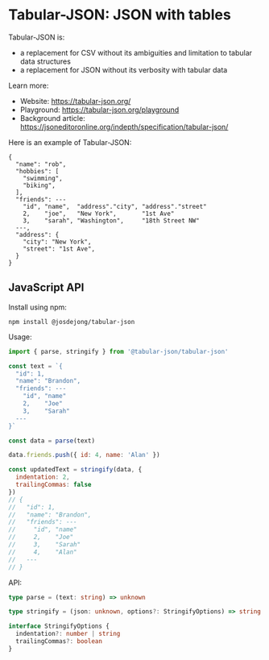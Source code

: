# Tabular-JSON: JSON with tables

Tabular-JSON is:

- a replacement for CSV without its ambiguities and limitation to tabular data structures
- a replacement for JSON without its verbosity with tabular data

Learn more:

- Website: <https://tabular-json.org/>
- Playground: <https://tabular-json.org/playground>
- Background article: <https://jsoneditoronline.org/indepth/specification/tabular-json/>

Here is an example of Tabular-JSON:

```
{
  "name": "rob",
  "hobbies": [
    "swimming",
    "biking",
  ],
  "friends": ---
    "id", "name",  "address"."city", "address"."street"
    2,    "joe",   "New York",       "1st Ave"
    3,    "sarah", "Washington",     "18th Street NW"
  ---,
  "address": {
    "city": "New York",
    "street": "1st Ave",
  }
}
```

## JavaScript API

Install using npm:

```
npm install @josdejong/tabular-json
```

Usage:

```js
import { parse, stringify } from '@tabular-json/tabular-json'

const text = `{
  "id": 1,
  "name": "Brandon",
  "friends": ---
    "id", "name"
    2,    "Joe"
    3,    "Sarah"
  ---
}`

const data = parse(text)

data.friends.push({ id: 4, name: 'Alan' })

const updatedText = stringify(data, {
  indentation: 2,
  trailingCommas: false
})
// {
//   "id": 1,
//   "name": "Brandon",
//   "friends": ---
//     "id", "name"
//     2,    "Joe"
//     3,    "Sarah"
//     4,    "Alan"
//   ---
// }
```

API:

```ts
type parse = (text: string) => unknown

type stringify = (json: unknown, options?: StringifyOptions) => string

interface StringifyOptions {
  indentation?: number | string
  trailingCommas?: boolean
}
```
